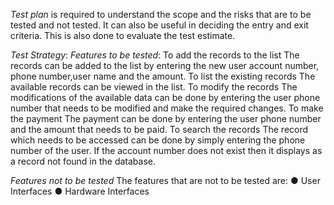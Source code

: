 *Test plan* is required to understand the scope and the risks that are to be tested and not tested. It can also be useful in deciding the entry and exit criteria. This is also done to evaluate the test estimate.

*Test Strategy*:
*Features to be tested*:
To add the records to the list	The records can be added to the list by entering the new user account number, phone number,user name and the amount.
To list the existing records	The available records can be viewed in the list.
To modify the records	The modifications of the available data can be done by entering the user phone number that needs to be modified and make the required changes.
To make the payment	The payment can be done by entering the user phone number and the amount that needs to be paid.
To search the records	The record which needs to be accessed can be done by simply entering the phone number of the user.
If the account number does not exist then it displays as a record not found in the database.

*Features not to be tested*
The features that are not to be tested are:
●	User Interfaces
●	Hardware Interfaces

